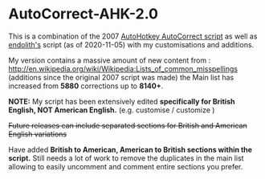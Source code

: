 # AutoCorrect-AHK-2.0

This is a combination of the 2007 [AutoHotkey AutoCorrect script](http://www.autohotkey.com/download/AutoCorrect.ahk) as well as [endolith's](https://gist.github.com/endolith/876629) script (as of 2020-11-05) with my customisations and additions.

My version contains a massive amount of new content from : http://en.wikipedia.org/wiki/Wikipedia:Lists_of_common_misspellings </br>
(additions since the original 2007 script was made)
the Main list has increased from **5880** corrections up to **8140+**. 

**NOTE:** My script has been extensively edited **specifically for British English, NOT American English.** (e.g. customise / customize )

~~Future releases can include separated sections for British and American English variations~~

Have added **British to American, American to British sections within the script.** 
Still needs a lot of work to remove the duplicates in the main list allowing to easily uncomment and comment entire sections you prefer.
